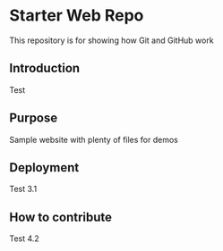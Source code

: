 # Starter Web Repo

This repository is for showing how Git and GitHub work

## Introduction

Test 

## Purpose

Sample website with plenty of files for demos

## Deployment

Test 3.1

## How to contribute

Test 4.2
